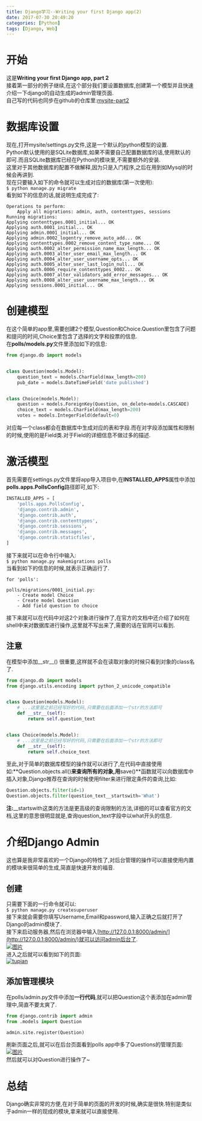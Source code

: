 ```yaml
---
title: Django学习--Writing your first Django app(2)
date: 2017-07-30 20:49:20
categories: [Python]
tags: [Django, Web]
---
```

[](#开始 "开始")开始
==============

这是**Writing your first Django app, part 2**  
接着第一部分的例子继续,在这个部分我们要设置数据库,创建第一个模型并且快速介绍一下django的自动生成的admin管理页面.  
自己写的代码也同步在github的仓库里:[mysite-part2](https://github.com/913647909/mysite/tree/part2)

[](#数据库设置 "数据库设置")数据库设置
=======================

现在,打开mysite/settings.py文件,这是一个默认的python模型的设置.  
Python默认使用的是SQLite数据库,如果不需要自己配置数据库的话,使用默认的即可.而且SQLite数据库已经在Python的模块里,不需要额外的安装.  
这里对于其他数据库的配置不做解释,因为只是入门程序,之后在用到如Mysql的时候会再讲到.  
现在只要输入如下的命令就可以生成对应的数据库(第一次使用):  
`$ python manage.py migrate`  
看到如下的信息的话,就说明生成完成了:  
```
Operations to perform:  
    Apply all migrations: admin, auth, contenttypes, sessions
Running migrations:  
Applying contenttypes.0001_initial... OK  
Applying auth.0001_initial... OK  
Applying admin.0001_initial... OK  
Applying admin.0002_logentry_remove_auto_add... OK  
Applying contenttypes.0002_remove_content_type_name... OK  
Applying auth.0002_alter_permission_name_max_length... OK  
Applying auth.0003_alter_user_email_max_length... OK  
Applying auth.0004_alter_user_username_opts... OK  
Applying auth.0005_alter_user_last_login_null... OK  
Applying auth.0006_require_contenttypes_0002... OK  
Applying auth.0007_alter_validators_add_error_messages... OK  
Applying auth.0008_alter_user_username_max_length... OK  
Applying sessions.0001_initial... OK
```
[](#创建模型 "创建模型")创建模型
====================

在这个简单的app里,需要创建2个模型,Question和Choice.Question里包含了问题和提问的时间,Choice里包含了选择的文字和投票的信息.  
在**polls/models.py**文件里添加如下的信息:  
```python
from django.db import models


class Question(models.Model):    
    question_text = models.CharField(max_length=200)    
    pub_date = models.DateTimeField('date published')


class Choice(models.Model):    
    question = models.ForeignKey(Question, on_delete=models.CASCADE)    
    choice_text = models.CharField(max_length=200)    
    votes = models.IntegerField(default=0)
```
对应每一个class都会在数据库中生成对应的表和字段.而在对字段添加属性和限制的时候,使用的是Field类.对于Field的详细信息不做过多的描述.

[](#激活模型 "激活模型")激活模型
====================

首先需要在settings.py文件里将app导入项目中,在**INSTALLED_APPS**属性中添加**polls.apps.PollsConfig**路径即可,如下:  
```python
INSTALLED_APPS = [    
    'polls.apps.PollsConfig',    
    'django.contrib.admin',    
    'django.contrib.auth',    
    'django.contrib.contenttypes',    
    'django.contrib.sessions',    
    'django.contrib.messages',    
    'django.contrib.staticfiles',
]
```

接下来就可以在命令行中输入:  
`$ python manage.py makemigrations polls`  
当看到如下的信息的时候,就表示正确运行了.  

```
for 'polls':

polls/migrations/0001_initial.py:  
    - Create model Choice  
    - Create model Question  
    - Add field question to choice
```

接下来就可以在代码中对这2个对象进行操作了,在官方的文档中还介绍了如何在shell中来对数据库进行操作,这里就不写出来了,需要的话在官网可以看到.

[](#注意 "注意")注意
--------------

在模型中添加\_\_str\_\_() 很重要,这样就不会在读取对象的时候只看到对象的class名了.  
```python
from django.db import models
from django.utils.encoding import python_2_unicode_compatible


class Question(models.Model):    
    # ...这里是之前已经写好的代码,只需要在后面添加一个str的方法即可    
    def __str__(self):        
        return self.question_text


class Choice(models.Model):    
    # ...这里是之前已经写好的代码,只需要在后面添加一个str的方法即可    
    def __str__(self):        
        return self.choice_text
```

至此,对于简单的数据库模型的操作就可以进行了,在代码中直接使用如:**Question.objects.all()**来查询所有的对象,用**save()**函数就可以向数据库中插入对象,Django推荐在查询的时候使用filter来进行限定条件的查询,比如:  
```python
Question.objects.filter(id=1)
Question.objects.filter(question_text__startswith='What')
```

**注:**\_\_startswith这类的方法是更高级的查询限制的方法,详细的可以查看官方的文档,这里的意思很明显就是,查询question\_text字段中以what开头的信息.

[](#介绍Django-Admin "介绍Django Admin")介绍Django Admin
==================================================

这也算是我非常喜欢的一个Django的特性了,对后台管理的操作可以直接使用内置的模块来很简单的生成,简直是快速开发的福音.

[](#创建 "创建")创建
--------------

只需要下面的一行命令就可以:  
`$ python manage.py createsuperuser`  
接下来就会需要你填写Username,Email和password,输入正确之后就打开了Django的admin模块了.  
接下来启动服务器,然后在浏览器中输入[http://127.0.0.1:8000/admin/](http://127.0.0.1:8000/admin/)就可以访问admin后台了.  
[![图片](http://misakatang.oss-cn-beijing.aliyuncs.com/201707311.jpg)](http://misakatang.oss-cn-beijing.aliyuncs.com/201707311.jpg "图片")  
进入之后就可以看到如下的页面:  
[![tupian](http://misakatang.oss-cn-beijing.aliyuncs.com/201707312.jpg)](http://misakatang.oss-cn-beijing.aliyuncs.com/201707312.jpg "tupian")

[](#添加管理模块 "添加管理模块")添加管理模块
--------------------------

在polls/admin.py文件中添加**一行代码**,就可以把Question这个表添加在admin管理中,简直不要太爽了.  
```python
from django.contrib import admin
from .models import Question

admin.site.register(Question)
```
刷新页面之后,就可以在后台页面看到polls app中多了Questions的管理页面:  
[![图片](http://misakatang.oss-cn-beijing.aliyuncs.com/201707313.jpg)](http://misakatang.oss-cn-beijing.aliyuncs.com/201707313.jpg "图片")  
然后就可以对Question进行操作了~

[](#总结 "总结")总结
==============

Django确实非常的方便,在对于简单的页面的开发的时候,确实是很快.特别是类似于admin一样的现成的模块,拿来就可以直接使用.